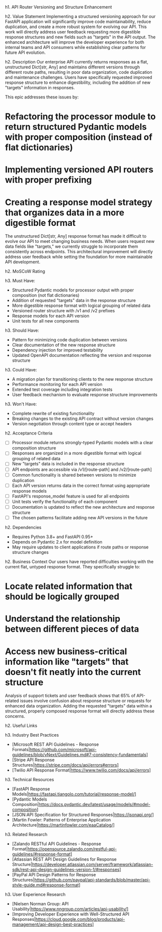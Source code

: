 h1. API Router Versioning and Structure Enhancement

h2. Value Statement
Implementing a structured versioning approach for our FastAPI application will significantly improve code maintainability, reduce duplication, and create a more robust system for evolving our API. This work will directly address user feedback requesting more digestible response structures and new fields such as "targets" in the API output. The enhanced architecture will improve the developer experience for both internal teams and API consumers while establishing clear patterns for future API evolution.

h2. Description
Our enterprise API currently returns responses as a flat, unstructured Dict[str, Any] and maintains different versions through different route paths, resulting in poor data organization, code duplication and maintenance challenges. Users have specifically requested improved response structure to enhance digestibility, including the addition of new "targets" information in responses.

This epic addresses these issues by:
# Refactoring the processor module to return structured Pydantic models with proper composition (instead of flat dictionaries)
# Implementing versioned API routers with proper prefixing
# Creating a response model strategy that organizes data in a more digestible format

The unstructured Dict[str, Any] response format has made it difficult to evolve our API to meet changing business needs. When users request new data fields like "targets," we currently struggle to incorporate them consistently across endpoints. This architectural improvement will directly address user feedback while setting the foundation for more maintainable API development.

h2. MoSCoW Rating

h3. Must Have:
* Structured Pydantic models for processor output with proper composition (not flat dictionaries)
* Addition of requested "targets" data in the response structure
* More digestible response format with logical grouping of related data
* Versioned router structure with /v1 and /v2 prefixes
* Response models for each API version
* Unit tests for all new components

h3. Should Have:
* Pattern for minimizing code duplication between versions
* Clear documentation of the new response structure
* Dependency injection for improved testability
* Updated OpenAPI documentation reflecting the version and response structure

h3. Could Have:
* A migration plan for transitioning clients to the new response structure
* Performance monitoring for each API version
* Extended test coverage including integration tests
* User feedback mechanism to evaluate response structure improvements

h3. Won't Have:
* Complete rewrite of existing functionality
* Breaking changes to the existing API contract without version changes
* Version negotiation through content type or accept headers

h2. Acceptance Criteria
* [ ] Processor module returns strongly-typed Pydantic models with a clear composition structure
* [ ] Responses are organized in a more digestible format with logical grouping of related data
* [ ] New "targets" data is included in the response structure
* [ ] API endpoints are accessible via /v1/[route-path] and /v2/[route-path]
* [ ] Common functionality is shared between versions to minimize duplication
* [ ] Each API version returns data in the correct format using appropriate response models
* [ ] FastAPI's response_model feature is used for all endpoints
* [ ] Unit tests verify the functionality of each component
* [ ] Documentation is updated to reflect the new architecture and response structure
* [ ] The chosen patterns facilitate adding new API versions in the future

h2. Dependencies
* Requires Python 3.8+ and FastAPI 0.95+
* Depends on Pydantic 2.x for model definition
* May require updates to client applications if route paths or response structure changes

h2. Business Context
Our users have reported difficulties working with the current flat, untyped response format. They specifically struggle to:
# Locate related information that should be logically grouped
# Understand the relationship between different pieces of data
# Access new business-critical information like "targets" that doesn't fit neatly into the current structure

Analysis of support tickets and user feedback shows that 65% of API-related issues involve confusion about response structure or requests for enhanced data organization. Adding the requested "targets" data within a structured, properly composed response format will directly address these concerns.

h2. Useful Links

h3. Industry Best Practices
* [Microsoft REST API Guidelines - Response Formats|https://github.com/microsoft/api-guidelines/blob/vNext/Guidelines.md#7-consistency-fundamentals]
* [Stripe API Response Structures|https://stripe.com/docs/api/errors#errors]
* [Twilio API Response Format|https://www.twilio.com/docs/api/errors]

h3. Technical Resources
* [FastAPI Response Models|https://fastapi.tiangolo.com/tutorial/response-model/]
* [Pydantic Models Composition|https://docs.pydantic.dev/latest/usage/models/#model-composition]
* [JSON:API Specification for Structured Responses|https://jsonapi.org/]
* [Martin Fowler: Patterns of Enterprise Application Architecture|https://martinfowler.com/eaaCatalog/]

h3. Related Research
* [Zalando RESTful API Guidelines - Response Format|https://opensource.zalando.com/restful-api-guidelines/#response-format]
* [Atlassian REST API Design Guidelines for Response Structure|https://developer.atlassian.com/server/framework/atlassian-sdk/rest-api-design-guidelines-version-1/#responses]
* [PayPal API Design Patterns for Response Structures|https://github.com/paypal/api-standards/blob/master/api-style-guide.md#response-format]

h3. User Experience Research
* [Nielsen Norman Group: API Usability|https://www.nngroup.com/articles/api-usability/]
* [Improving Developer Experience with Well-Structured API Responses|https://cloud.google.com/blog/products/api-management/api-design-best-practices]